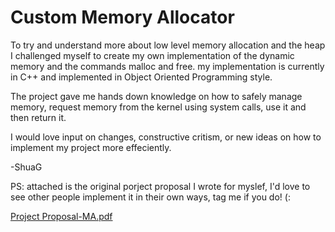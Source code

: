 # Custom Memory Allocator

To try and understand more about low level memory allocation and the heap I challenged
myself to create my own implementation of the dynamic memory and the commands malloc and 
free. my implementation is currently in C++ and implemented in Object Oriented Programming 
style.

The project gave me hands down knowledge on how to safely manage memory, request memory from
the kernel using system calls, use it and then return it. 

I would love input on changes, constructive critism, or new ideas on how to implement my project
more effeciently. 

-ShuaG

PS: attached is the original porject proposal I wrote for myslef, I'd love to see other people
implement it in their own ways, tag me if you do! (:

[Project Proposal-MA.pdf](https://github.com/user-attachments/files/17790164/Project.Proposal-MA.pdf)
